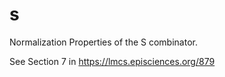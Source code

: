 s
=
Normalization Properties of the S combinator. 

See Section 7 in https://lmcs.episciences.org/879
